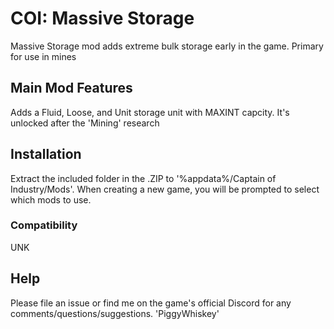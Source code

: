 # COI: Massive Storage

Massive Storage mod adds extreme bulk storage early in the game. Primary for use in mines

## Main Mod Features

Adds a Fluid, Loose, and Unit storage unit with MAXINT capcity.
It's unlocked after the 'Mining' research

## Installation

Extract the included folder in the .ZIP to '%appdata%/Captain of Industry/Mods'.  When creating a new game, you will be prompted to select which mods to use.

### Compatibility

UNK

## Help

Please file an issue or find me on the game's official Discord for any comments/questions/suggestions.
'PiggyWhiskey'
